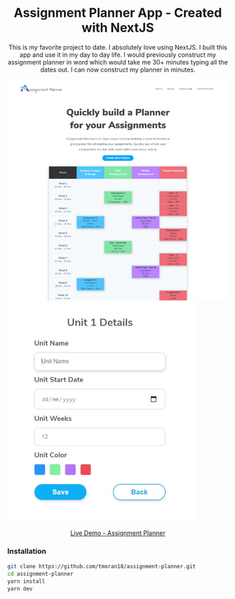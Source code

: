 
<h1 align="center">Assignment Planner App - Created with NextJS</h1>

<p align="center">This is my favorite project to date. I absolutely love using NextJS. I built this app and use it in my day to day life. I would previously construct my assignment planner in word which would take me 30+ minutes typing all the dates out. I can now construct my planner in minutes.</p>

![Screenshot](/public/readme_img.jpg)<br>
![Gif](/public/unit_details_example.gif)
<p align="center">
    <a align="center" href="https://assignment-planner.vercel.app/" target="_blank">Live Demo - Assignment Planner</a>
</p>


### Installation

```bash
git clone https://github.com/tmoran18/assignment-planner.git
cd assignment-planner
yarn install
yarn dev
```
